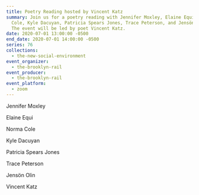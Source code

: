 ```yaml
---
title: Poetry Reading hosted by Vincent Katz
summary: Join us for a poetry reading with Jennifer Moxley, Elaine Equi, Norma
  Cole, Kyle Dacuyan, Patricia Spears Jones, Trace Peterson, and Jensön Olin.
  The event will be led by poet Vincent Katz.
date: 2020-07-01 13:00:00 -0500
end_date: 2020-07-01 14:00:00 -0500
series: 76
collections:
  - the-new-social-environment
event_organizer:
  - the-brooklyn-rail
event_producer:
  - the-brooklyn-rail
event_platform:
  - zoom
---
```

Jennifer Moxley

Elaine Equi

Norma Cole

Kyle Dacuyan

Patricia Spears Jones

Trace Peterson

Jensön Olin

Vincent Katz